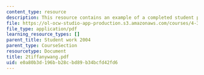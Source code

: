 ```yaml
---
content_type: resource
description: This resource contains an example of a completed student project.
file: https://ol-ocw-studio-app-production.s3.amazonaws.com/courses/4-301-introduction-to-the-visual-arts-spring-2007/e0a80b3d196bb28cbd89b34bcfd42fd6_2tiffanywang.pdf
file_type: application/pdf
learning_resource_types: []
parent_title: Student work 2004
parent_type: CourseSection
resourcetype: Document
title: 2tiffanywang.pdf
uid: e0a80b3d-196b-b28c-bd89-b34bcfd42fd6
---
```

